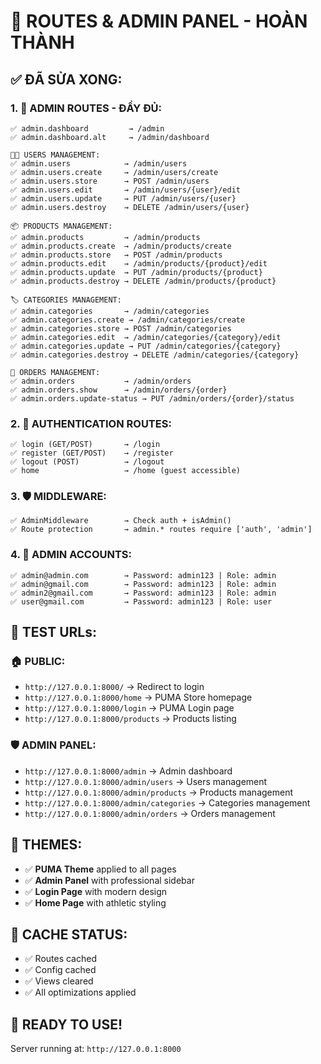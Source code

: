 # 🚀 ROUTES & ADMIN PANEL - HOÀN THÀNH

## ✅ **ĐÃ SỬA XONG:**

### **1. 🔗 ADMIN ROUTES - ĐẦY ĐỦ:**
```
✅ admin.dashboard         → /admin
✅ admin.dashboard.alt     → /admin/dashboard

🧑‍💼 USERS MANAGEMENT:
✅ admin.users            → /admin/users
✅ admin.users.create     → /admin/users/create
✅ admin.users.store      → POST /admin/users
✅ admin.users.edit       → /admin/users/{user}/edit
✅ admin.users.update     → PUT /admin/users/{user}
✅ admin.users.destroy    → DELETE /admin/users/{user}

📦 PRODUCTS MANAGEMENT:
✅ admin.products         → /admin/products
✅ admin.products.create  → /admin/products/create
✅ admin.products.store   → POST /admin/products
✅ admin.products.edit    → /admin/products/{product}/edit
✅ admin.products.update  → PUT /admin/products/{product}
✅ admin.products.destroy → DELETE /admin/products/{product}

🏷️ CATEGORIES MANAGEMENT:
✅ admin.categories       → /admin/categories
✅ admin.categories.create → /admin/categories/create
✅ admin.categories.store → POST /admin/categories
✅ admin.categories.edit  → /admin/categories/{category}/edit
✅ admin.categories.update → PUT /admin/categories/{category}
✅ admin.categories.destroy → DELETE /admin/categories/{category}

🛒 ORDERS MANAGEMENT:
✅ admin.orders           → /admin/orders
✅ admin.orders.show      → /admin/orders/{order}
✅ admin.orders.update-status → PUT /admin/orders/{order}/status
```

### **2. 🔐 AUTHENTICATION ROUTES:**
```
✅ login (GET/POST)       → /login
✅ register (GET/POST)    → /register  
✅ logout (POST)          → /logout
✅ home                   → /home (guest accessible)
```

### **3. 🛡️ MIDDLEWARE:**
```
✅ AdminMiddleware        → Check auth + isAdmin()
✅ Route protection       → admin.* routes require ['auth', 'admin']
```

### **4. 👤 ADMIN ACCOUNTS:**
```
✅ admin@admin.com        → Password: admin123 | Role: admin
✅ admin@gmail.com        → Password: admin123 | Role: admin
✅ admin2@gmail.com       → Password: admin123 | Role: admin
✅ user@gmail.com         → Password: admin123 | Role: user
```

## 🎯 **TEST URLs:**

### **🏠 PUBLIC:**
- `http://127.0.0.1:8000/` → Redirect to login
- `http://127.0.0.1:8000/home` → PUMA Store homepage
- `http://127.0.0.1:8000/login` → PUMA Login page
- `http://127.0.0.1:8000/products` → Products listing

### **🛡️ ADMIN PANEL:**
- `http://127.0.0.1:8000/admin` → Admin dashboard
- `http://127.0.0.1:8000/admin/users` → Users management
- `http://127.0.0.1:8000/admin/products` → Products management  
- `http://127.0.0.1:8000/admin/categories` → Categories management
- `http://127.0.0.1:8000/admin/orders` → Orders management

## 🎨 **THEMES:**
- ✅ **PUMA Theme** applied to all pages
- ✅ **Admin Panel** with professional sidebar
- ✅ **Login Page** with modern design
- ✅ **Home Page** with athletic styling

## 🔧 **CACHE STATUS:**
- ✅ Routes cached
- ✅ Config cached  
- ✅ Views cleared
- ✅ All optimizations applied

## 🚀 **READY TO USE!**
Server running at: `http://127.0.0.1:8000`




















